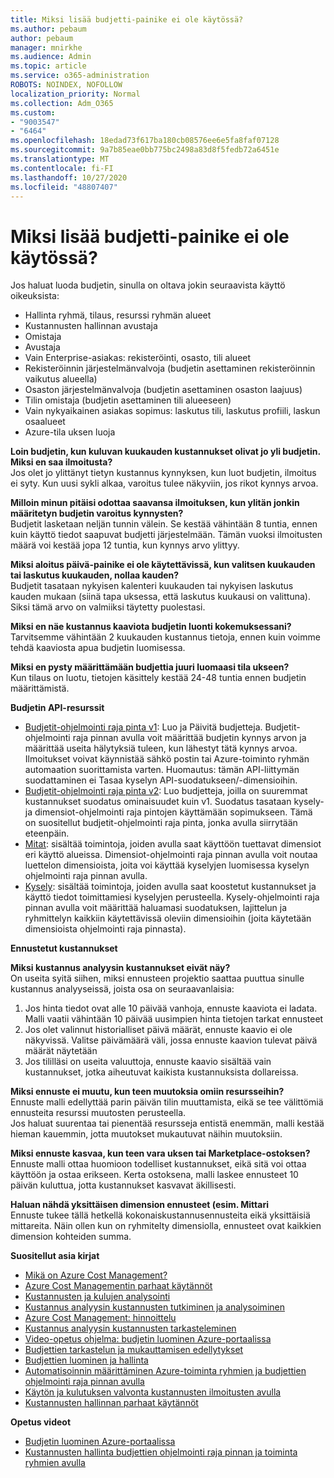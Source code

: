```yaml
---
title: Miksi lisää budjetti-painike ei ole käytössä?
ms.author: pebaum
author: pebaum
manager: mnirkhe
ms.audience: Admin
ms.topic: article
ms.service: o365-administration
ROBOTS: NOINDEX, NOFOLLOW
localization_priority: Normal
ms.collection: Adm_O365
ms.custom:
- "9003547"
- "6464"
ms.openlocfilehash: 18edad73f617ba180cb08576ee6e5fa8faf07128
ms.sourcegitcommit: 9a7b85eae0bb775bc2498a83d8f5fedb72a6451e
ms.translationtype: MT
ms.contentlocale: fi-FI
ms.lasthandoff: 10/27/2020
ms.locfileid: "48807407"
---
```

# <a name="why-is-the-add-budget-button-disabled-for-me"></a>Miksi lisää budjetti-painike ei ole käytössä?

Jos haluat luoda budjetin, sinulla on oltava jokin seuraavista käyttö oikeuksista:

- Hallinta ryhmä, tilaus, resurssi ryhmän alueet
- Kustannusten hallinnan avustaja
- Omistaja
- Avustaja
- Vain Enterprise-asiakas: rekisteröinti, osasto, tili alueet
- Rekisteröinnin järjestelmänvalvoja (budjetin asettaminen rekisteröinnin vaikutus alueella)
- Osaston järjestelmänvalvoja (budjetin asettaminen osaston laajuus)
- Tilin omistaja (budjetin asettaminen tili alueeseen)
- Vain nykyaikainen asiakas sopimus: laskutus tili, laskutus profiili, laskun osaalueet
- Azure-tila uksen luoja

**Loin budjetin, kun kuluvan kuukauden kustannukset olivat jo yli budjetin. Miksi en saa ilmoitusta?**  
Jos olet jo ylittänyt tietyn kustannus kynnyksen, kun luot budjetin, ilmoitus ei syty. Kun uusi sykli alkaa, varoitus tulee näkyviin, jos rikot kynnys arvoa.

**Milloin minun pitäisi odottaa saavansa ilmoituksen, kun ylitän jonkin määritetyn budjetin varoitus kynnysten?**  
Budjetit lasketaan neljän tunnin välein. Se kestää vähintään 8 tuntia, ennen kuin käyttö tiedot saapuvat budjetti järjestelmään. Tämän vuoksi ilmoitusten määrä voi kestää jopa 12 tuntia, kun kynnys arvo ylittyy.

**Miksi aloitus päivä-painike ei ole käytettävissä, kun valitsen kuukauden tai laskutus kuukauden, nollaa kauden?**  
Budjetit tasataan nykyisen kalenteri kuukauden tai nykyisen laskutus kauden mukaan (siinä tapa uksessa, että laskutus kuukausi on valittuna). Siksi tämä arvo on valmiiksi täytetty puolestasi.

**Miksi en näe kustannus kaaviota budjetin luonti kokemuksessani?**  
Tarvitsemme vähintään 2 kuukauden kustannus tietoja, ennen kuin voimme tehdä kaaviosta apua budjetin luomisessa.

**Miksi en pysty määrittämään budjettia juuri luomaasi tila ukseen?**  
Kun tilaus on luotu, tietojen käsittely kestää 24-48 tuntia ennen budjetin määrittämistä.

**Budjetin API-resurssit**

- [Budjetit-ohjelmointi raja pinta v1](https://docs.microsoft.com/rest/api/consumption/budgets?WT.mc_id=Portal-Microsoft_Azure_Support): Luo ja Päivitä budjetteja. Budjetit-ohjelmointi raja pinnan avulla voit määrittää budjetin kynnys arvon ja määrittää useita hälytyksiä tuleen, kun lähestyt tätä kynnys arvoa. Ilmoitukset voivat käynnistää sähkö postin tai Azure-toiminto ryhmän automaation suorittamista varten. Huomautus: tämän API-liittymän suodattaminen ei Tasaa kyselyn API-suodatukseen/-dimensioihin.
- [Budjetit-ohjelmointi raja pinta v2](https://github.com/Azure/azure-rest-api-specs/blob/master/specification/cost-management/resource-manager/Microsoft.CostManagement/preview/2019-04-01-preview/examples/CreateOrUpdateBudget.json): Luo budjetteja, joilla on suuremmat kustannukset suodatus ominaisuudet kuin v1. Suodatus tasataan kysely-ja dimensiot-ohjelmointi raja pintojen käyttämään sopimukseen. Tämä on suositellut budjetit-ohjelmointi raja pinta, jonka avulla siirrytään eteenpäin.
- [Mitat](https://docs.microsoft.com/rest/api/cost-management/dimensions?WT.mc_id=Portal-Microsoft_Azure_Support): sisältää toimintoja, joiden avulla saat käyttöön tuettavat dimensiot eri käyttö alueissa. Dimensiot-ohjelmointi raja pinnan avulla voit noutaa luettelon dimensioista, joita voi käyttää kyselyjen luomisessa kyselyn ohjelmointi raja pinnan avulla.
- [Kysely](https://docs.microsoft.com/rest/api/cost-management/query?WT.mc_id=Portal-Microsoft_Azure_Support): sisältää toimintoja, joiden avulla saat koostetut kustannukset ja käyttö tiedot toimittamiesi kyselyjen perusteella. Kysely-ohjelmointi raja pinnan avulla voit määrittää haluamasi suodatuksen, lajittelun ja ryhmittelyn kaikkiin käytettävissä oleviin dimensioihin (joita käytetään dimensioista ohjelmointi raja pinnasta).

**Ennustetut kustannukset**

**Miksi kustannus analyysin kustannukset eivät näy?**  
On useita syitä siihen, miksi ennusteen projektio saattaa puuttua sinulle kustannus analyyseissä, joista osa on seuraavanlaisia:

1. Jos hinta tiedot ovat alle 10 päivää vanhoja, ennuste kaaviota ei ladata. Malli vaatii vähintään 10 päivää uusimpien hinta tietojen tarkat ennusteet
2. Jos olet valinnut historialliset päivä määrät, ennuste kaavio ei ole näkyvissä. Valitse päivämäärä väli, jossa ennuste kaavion tulevat päivä määrät näytetään
3. Jos tililläsi on useita valuuttoja, ennuste kaavio sisältää vain kustannukset, jotka aiheutuvat kaikista kustannuksista dollareissa.

**Miksi ennuste ei muutu, kun teen muutoksia omiin resursseihin?**  
Ennuste malli edellyttää parin päivän tilin muuttamista, eikä se tee välittömiä ennusteita resurssi muutosten perusteella.  
Jos haluat suurentaa tai pienentää resursseja entistä enemmän, malli kestää hieman kauemmin, jotta muutokset mukautuvat näihin muutoksiin.

**Miksi ennuste kasvaa, kun teen vara uksen tai Marketplace-ostoksen?**  
Ennuste malli ottaa huomioon todelliset kustannukset, eikä sitä voi ottaa käyttöön ja ostaa erikseen. Kerta ostoksena, malli laskee ennusteet 10 päivän kuluttua, jotta kustannukset kasvavat äkillisesti.

**Haluan nähdä yksittäisen dimension ennusteet (esim. Mittari**  
Ennuste tukee tällä hetkellä kokonaiskustannusennusteita eikä yksittäisiä mittareita. Näin ollen kun on ryhmitelty dimensiolla, ennusteet ovat kaikkien dimension kohteiden summa.

**Suositellut asia kirjat**

- [Mikä on Azure Cost Management?](https://docs.microsoft.com/azure/cost-management/overview-cost-mgt?WT.mc_id=Portal-Microsoft_Azure_Support)
- [Azure Cost Managementin parhaat käytännöt](https://docs.microsoft.com/azure/cost-management/cost-mgt-best-practices?WT.mc_id=Portal-Microsoft_Azure_Support)
- [Kustannusten ja kulujen analysointi](https://docs.microsoft.com/azure/cost-management/quick-acm-cost-analysis?WT.mc_id=Portal-Microsoft_Azure_Support)
- [Kustannus analyysin kustannusten tutkiminen ja analysoiminen](https://docs.microsoft.com/azure/cost-management/quick-acm-cost-analysis?WT.mc_id=Portal-Microsoft_Azure_Support)
- [Azure Cost Management: hinnoittelu](https://azure.microsoft.com/services/cost-management/#pricing)
- [Kustannus analyysin kustannusten tarkasteleminen](https://docs.microsoft.com/azure/cost-management-billing/costs/quick-acm-cost-analysis?WT.mc_id=Portal-Microsoft_Azure_Support#review-costs-in-cost-analysis)
- [Video-opetus ohjelma: budjetin luominen Azure-portaalissa](https://www.youtube.com/watch?v=ExIVG_Gr45A&t=4s)
- [Budjettien tarkastelun ja mukauttamisen edellytykset](https://docs.microsoft.com/azure/cost-management-billing/costs/tutorial-acm-create-budgets?WT.mc_id=Portal-Microsoft_Azure_Support#prerequisites)
- [Budjettien luominen ja hallinta](https://docs.microsoft.com/azure/cost-management-billing/costs/tutorial-acm-create-budgets?WT.mc_id=Portal-Microsoft_Azure_Support#create-a-budget-in-the-azure-portal)
- [Automatisoinnin määrittäminen Azure-toiminta ryhmien ja budjettien ohjelmointi raja pinnan avulla](https://docs.microsoft.com/azure/cost-management/tutorial-acm-create-budgets?WT.mc_id=Portal-Microsoft_Azure_Support#trigger-an-action-group)
- [Käytön ja kulutuksen valvonta kustannusten ilmoitusten avulla](https://docs.microsoft.com/azure/cost-management/cost-mgt-alerts-monitor-usage-spending?WT.mc_id=Portal-Microsoft_Azure_Support)
- [Kustannusten hallinnan parhaat käytännöt](https://docs.microsoft.com/azure/cost-management/cost-mgt-best-practices?WT.mc_id=Portal-Microsoft_Azure_Support)  

**Opetus videot**

- [Budjetin luominen Azure-portaalissa](https://go.microsoft.com/fwlink/?linkid=2146761)
- [Kustannusten hallinta budjettien ohjelmointi raja pinnan ja toiminta ryhmien avulla](https://go.microsoft.com/fwlink/?linkid=2147038)